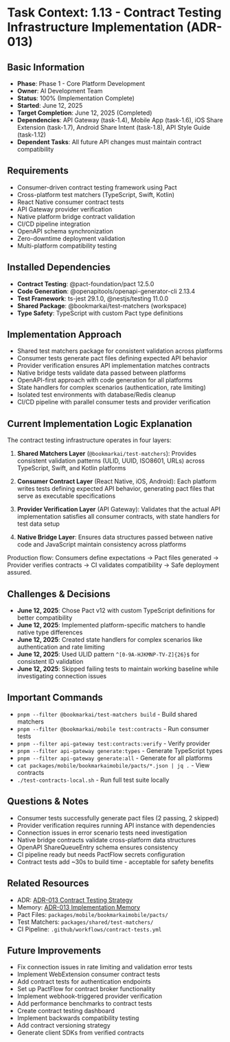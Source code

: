 # Task Context: 1.13 - Contract Testing Infrastructure Implementation (ADR-013)

## Basic Information

- **Phase**: Phase 1 - Core Platform Development
- **Owner**: AI Development Team
- **Status**: 100% (Implementation Complete)
- **Started**: June 12, 2025
- **Target Completion**: June 12, 2025 (Completed)
- **Dependencies**: API Gateway (task-1.4), Mobile App (task-1.6), iOS Share Extension (task-1.7), Android Share Intent (task-1.8), API Style Guide (task-1.12)
- **Dependent Tasks**: All future API changes must maintain contract compatibility

## Requirements

- Consumer-driven contract testing framework using Pact
- Cross-platform test matchers (TypeScript, Swift, Kotlin)
- React Native consumer contract tests
- API Gateway provider verification
- Native platform bridge contract validation
- CI/CD pipeline integration
- OpenAPI schema synchronization
- Zero-downtime deployment validation
- Multi-platform compatibility testing

## Installed Dependencies

- **Contract Testing**: @pact-foundation/pact 12.5.0
- **Code Generation**: @openapitools/openapi-generator-cli 2.13.4
- **Test Framework**: ts-jest 29.1.0, @nestjs/testing 11.0.0
- **Shared Package**: @bookmarkai/test-matchers (workspace)
- **Type Safety**: TypeScript with custom Pact type definitions

## Implementation Approach

- Shared test matchers package for consistent validation across platforms
- Consumer tests generate pact files defining expected API behavior
- Provider verification ensures API implementation matches contracts
- Native bridge tests validate data passed between platforms
- OpenAPI-first approach with code generation for all platforms
- State handlers for complex scenarios (authentication, rate limiting)
- Isolated test environments with database/Redis cleanup
- CI/CD pipeline with parallel consumer tests and provider verification

## Current Implementation Logic Explanation

The contract testing infrastructure operates in four layers:

1. **Shared Matchers Layer** (`@bookmarkai/test-matchers`): Provides consistent validation patterns (ULID, UUID, ISO8601, URLs) across TypeScript, Swift, and Kotlin platforms

2. **Consumer Contract Layer** (React Native, iOS, Android): Each platform writes tests defining expected API behavior, generating pact files that serve as executable specifications

3. **Provider Verification Layer** (API Gateway): Validates that the actual API implementation satisfies all consumer contracts, with state handlers for test data setup

4. **Native Bridge Layer**: Ensures data structures passed between native code and JavaScript maintain consistency across platforms

Production flow: Consumers define expectations → Pact files generated → Provider verifies contracts → CI validates compatibility → Safe deployment assured.

## Challenges & Decisions

- **June 12, 2025**: Chose Pact v12 with custom TypeScript definitions for better compatibility
- **June 12, 2025**: Implemented platform-specific matchers to handle native type differences
- **June 12, 2025**: Created state handlers for complex scenarios like authentication and rate limiting
- **June 12, 2025**: Used ULID pattern `^[0-9A-HJKMNP-TV-Z]{26}$` for consistent ID validation
- **June 12, 2025**: Skipped failing tests to maintain working baseline while investigating connection issues

## Important Commands

- `pnpm --filter @bookmarkai/test-matchers build` - Build shared matchers
- `pnpm --filter @bookmarkai/mobile test:contracts` - Run consumer tests
- `pnpm --filter api-gateway test:contracts:verify` - Verify provider
- `pnpm --filter api-gateway generate:types` - Generate TypeScript types
- `pnpm --filter api-gateway generate:all` - Generate for all platforms
- `cat packages/mobile/bookmarkaimobile/pacts/*.json | jq .` - View contracts
- `./test-contracts-local.sh` - Run full test suite locally

## Questions & Notes

- Consumer tests successfully generate pact files (2 passing, 2 skipped)
- Provider verification requires running API instance with dependencies
- Connection issues in error scenario tests need investigation
- Native bridge contracts validate cross-platform data structures
- OpenAPI ShareQueueEntry schema ensures consistency
- CI pipeline ready but needs PactFlow secrets configuration
- Contract tests add ~30s to build time - acceptable for safety benefits

## Related Resources

- ADR: [ADR-013 Contract Testing Strategy](../../architecture/decisions/adr-013-contract-testing-strategy.md)
- Memory: [ADR-013 Implementation Memory](../../memory/adr-013-contract-testing.md)
- Pact Files: `packages/mobile/bookmarkaimobile/pacts/`
- Test Matchers: `packages/shared/test-matchers/`
- CI Pipeline: `.github/workflows/contract-tests.yml`

## Future Improvements

- Fix connection issues in rate limiting and validation error tests
- Implement WebExtension consumer contract tests
- Add contract tests for authentication endpoints
- Set up PactFlow for contract broker functionality
- Implement webhook-triggered provider verification
- Add performance benchmarks to contract tests
- Create contract testing dashboard
- Implement backwards compatibility testing
- Add contract versioning strategy
- Generate client SDKs from verified contracts
